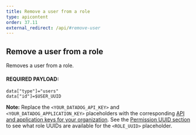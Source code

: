 ```yaml
---
title: Remove a user from a role
type: apicontent
order: 37.11
external_redirect: /api/#remove-user
---
```


## Remove a user from a role

Removes a user from a role.

#### REQUIRED PAYLOAD:

`data["type"]="users"`<br>
`data["id"]=$USER_UUID`

**Note:** Replace the `<YOUR_DATADOG_API_KEY>` and `<YOUR_DATADOG_APPLICATION_KEY>` placeholders with the corresponding [API and application keys for your organization][1]. See the [Permission UUID section](#permission-uuids) to see what role UUIDs are available for the `<ROLE_UUID>` placeholder.

[1]: https://app.datadoghq.com/account/settings#api
